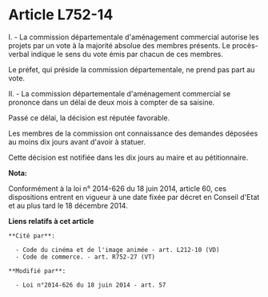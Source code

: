 # Article L752-14

I. - La commission départementale d'aménagement commercial autorise les projets par un vote à la majorité absolue des membres
présents. Le procès-verbal indique le sens du vote émis par chacun de ces membres. 

Le préfet, qui préside la commission départementale, ne prend pas part au vote. 

II. - La commission départementale d'aménagement commercial se prononce dans un délai de deux mois à compter de sa saisine. 

Passé ce délai, la décision est réputée favorable. 

Les membres de la commission ont connaissance des demandes déposées au moins dix jours avant d'avoir à statuer. 

Cette décision est notifiée dans les dix jours au maire et au pétitionnaire.

**Nota:**

Conformément à la loi n° 2014-626 du 18 juin 2014, article 60, ces dispositions entrent en vigueur à une date fixée par
décret en Conseil d'Etat et au plus tard le 18 décembre 2014.

**Liens relatifs à cet article**

	**Cité par**:

	  - Code du cinéma et de l'image animée - art. L212-10 (VD)
	  - Code de commerce. - art. R752-27 (VT)

	**Modifié par**:

	  - Loi n°2014-626 du 18 juin 2014 - art. 57
